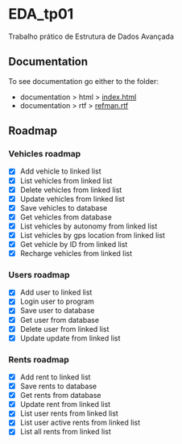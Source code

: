 # EDA_tp01
Trabalho prático de Estrutura de Dados Avançada

## Documentation

To see documentation go either to the folder:
- documentation > html > [index.html](./documentation/html/index.html)
- documentation > rtf > [refman.rtf](./documentation/rtf/refman.rtf)

## Roadmap

### Vehicles roadmap

- [x] Add vehicle to linked list
- [x] List vehicles from linked list
- [x] Delete vehicles from linked list
- [x] Update vehicles from linked list
- [x] Save vehicles to database
- [x] Get vehicles from database
- [x] List vehicles by autonomy from linked list
- [x] List vehicles by gps location from linked list
- [x] Get vehicle by ID from linked list
- [x] Recharge vehicles from linked list

### Users roadmap

- [x] Add user to linked list
- [x] Login user to program
- [x] Save user to database
- [x] Get user from database
- [x] Delete user from linked list
- [x] Update update from linked list

### Rents roadmap

- [x] Add rent to linked list
- [x] Save rents to database
- [x] Get rents from database
- [x] Update rent from linked list
- [x] List user rents from linked list
- [x] List user active rents from linked list
- [x] List all rents from linked list